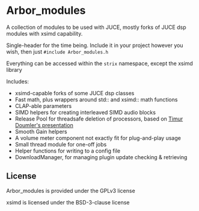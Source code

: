 # Arbor_modules

A collection of modules to be used with JUCE, mostly forks of JUCE dsp modules with xsimd capability.

Single-header for the time being. Include it in your project however you wish, then just `#include Arbor_modules.h`

Everything can be accessed within the `strix` namespace, except the xsimd library

Includes:
 - xsimd-capable forks of some JUCE dsp classes
 - Fast math, plus wrappers around std:: and xsimd:: math functions
 - CLAP-able parameters
 - SIMD helpers for creating interleaved SIMD audio blocks
 - Release Pool for threadsafe deletion of processors, based on [Timur Doumler's presentation](https://github.com/CppCon/CppCon2015/blob/master/Presentations/C++%20In%20the%20Audio%20Industry/C++%20In%20the%20Audio%20Industry%20-%20Timur%20Doumler%20-%20CppCon%202015.pdf)
 - Smooth Gain helpers
 - A volume meter component not exactly fit for plug-and-play usage
 - Small thread module for one-off jobs
 - Helper functions for writing to a config file
 - DownloadManager, for managing plugin update checking & retrieving

## License

Arbor_modules is provided under the GPLv3 license

xsimd is licensed under the BSD-3-clause license
